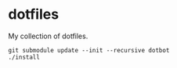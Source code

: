 dotfiles
========

My collection of dotfiles.

```
git submodule update --init --recursive dotbot
./install
```
